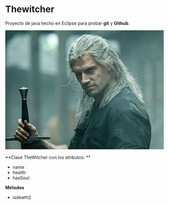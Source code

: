 # Thewitcher
Proyecto de java hecho en Eclipse para probar **git** y **Github**.


![](images/thewitcher.jpg)

**Clase TheWitcher con los atributos: **

* name
* health
* hasSoul

**Métodos**
* isdeath()

